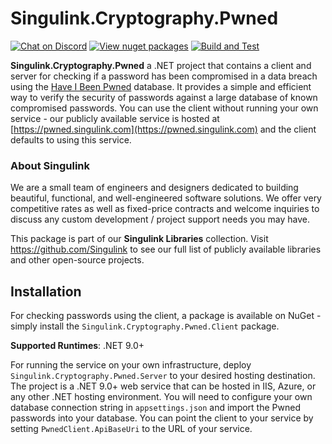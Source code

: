 # Singulink.Cryptography.Pwned

[![Chat on Discord](https://img.shields.io/discord/906246067773923490)](https://discord.gg/EkQhJFsBu6)
[![View nuget packages](https://img.shields.io/nuget/v/Singulink.Cryptography.Pwned.Client.svg)](https://www.nuget.org/packages/Singulink.Cryptography.Pwned.Client/)
[![Build and Test](https://github.com/Singulink/Singulink.Cryptography.Pwned/workflows/build%20and%20test/badge.svg)](https://github.com/Singulink/Singulink.Cryptography.Pwned/actions?query=workflow%3A%22build+and+test%22)

**Singulink.Cryptography.Pwned**  a .NET project that contains a client and server for checking if a password has been compromised in a data breach using the [Have I Been Pwned](https://haveibeenpwned.com/) database. It provides a simple and efficient way to verify the security of passwords against a large database of known compromised passwords. You can use the client without running your own service - our publicly available service is hosted at [https://pwned.singulink.com](https://pwned.singulink.com) and the client defaults to using this service.

### About Singulink

We are a small team of engineers and designers dedicated to building beautiful, functional, and well-engineered software solutions. We offer very competitive rates as well as fixed-price contracts and welcome inquiries to discuss any custom development / project support needs you may have.

This package is part of our **Singulink Libraries** collection. Visit https://github.com/Singulink to see our full list of publicly available libraries and other open-source projects.

## Installation

For checking passwords using the client, a package is available on NuGet - simply install the `Singulink.Cryptography.Pwned.Client` package.

**Supported Runtimes**: .NET 9.0+

For running the service on your own infrastructure, deploy `Singulink.Cryptography.Pwned.Server` to your desired hosting destination. The project is a .NET 9.0+ web service that can be hosted in IIS, Azure, or any other .NET hosting environment. You will need to configure your own database connection string in `appsettings.json` and import the Pwned passwords into your database. You can point the client to your service by setting `PwnedClient.ApiBaseUri` to the URL of your service.